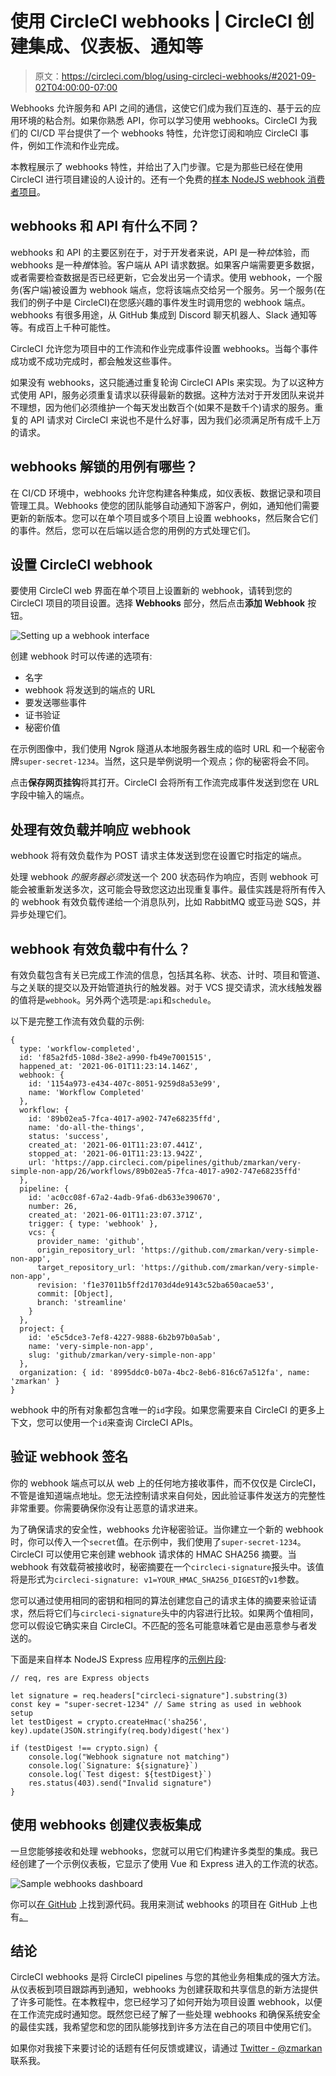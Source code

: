 # 使用 CircleCI webhooks | CircleCI 创建集成、仪表板、通知等

> 原文：<https://circleci.com/blog/using-circleci-webhooks/#2021-09-02T04:00:00-07:00>

Webhooks 允许服务和 API 之间的通信，这使它们成为我们互连的、基于云的应用环境的粘合剂。如果你熟悉 API，你可以学习使用 webhooks。CircleCI 为我们的 CI/CD 平台提供了一个 webhooks 特性，允许您订阅和响应 CircleCI 事件，例如工作流和作业完成。

本教程展示了 webhooks 特性，并给出了入门步骤。它是为那些已经在使用 CircleCI 进行项目建设的人设计的。还有一个免费的[样本 NodeJS webhook 消费者项目](https://github.com/CircleCI-Public/webhooks-consumer-sample)。

## webhooks 和 API 有什么不同？

webhooks 和 API 的主要区别在于，对于开发者来说，API 是一种*拉*体验，而 webhooks 是一种*推*体验。客户端从 API 请求数据。如果客户端需要更多数据，或者需要检查数据是否已经更新，它会发出另一个请求。使用 webhook，一个服务(客户端)被设置为 webhook 端点，您将该端点交给另一个服务。另一个服务(在我们的例子中是 CircleCI)在您感兴趣的事件发生时调用您的 webhook 端点。webhooks 有很多用途，从 GitHub 集成到 Discord 聊天机器人、Slack 通知等等。有成百上千种可能性。

CircleCI 允许您为项目中的工作流和作业完成事件设置 webhooks。当每个事件成功或不成功完成时，都会触发这些事件。

如果没有 webhooks，这只能通过重复轮询 CircleCI APIs 来实现。为了以这种方式使用 API，服务必须重复请求以获得最新的数据。这种方法对于开发团队来说并不理想，因为他们必须维护一个每天发出数百个(如果不是数千个)请求的服务。重复的 API 请求对 CircleCI 来说也不是什么好事，因为我们必须满足所有成千上万的请求。

## webhooks 解锁的用例有哪些？

在 CI/CD 环境中，webhooks 允许您构建各种集成，如仪表板、数据记录和项目管理工具。Webhooks 使您的团队能够自动通知下游客户，例如，通知他们需要更新的新版本。您可以在单个项目或多个项目上设置 webhooks，然后聚合它们的事件。然后，您可以在后端以适合您的用例的方式处理它们。

## 设置 CircleCI webhook

要使用 CircleCI web 界面在单个项目上设置新的 webhook，请转到您的 CircleCI 项目的项目设置。选择 **Webhooks** 部分，然后点击**添加 Webhook** 按钮。

![Setting up a webhook interface](img/a4f54e87bec78bccdd31810462debd41.png)

创建 webhook 时可以传递的选项有:

*   名字
*   webhook 将发送到的端点的 URL
*   要发送哪些事件
*   证书验证
*   秘密价值

在示例图像中，我们使用 Ngrok 隧道从本地服务器生成的临时 URL 和一个秘密令牌`super-secret-1234`。当然，这只是举例说明一个观点；你的秘密将会不同。

点击**保存网页挂钩**将其打开。CircleCI 会将所有工作流完成事件发送到您在 URL 字段中输入的端点。

## 处理有效负载并响应 webhook

webhook 将有效负载作为 POST 请求主体发送到您在设置它时指定的端点。

处理 webhook *的服务器必须*发送一个 200 状态码作为响应，否则 webhook 可能会被重新发送多次，这可能会导致您这边出现重复事件。最佳实践是将所有传入的 webhook 有效负载传递给一个消息队列，比如 RabbitMQ 或亚马逊 SQS，并异步处理它们。

## webhook 有效负载中有什么？

有效负载包含有关已完成工作流的信息，包括其名称、状态、计时、项目和管道、与之关联的提交以及开始管道执行的触发器。对于 VCS 提交请求，流水线触发器的值将是`webhook`。另外两个选项是:`api`和`schedule`。

以下是完整工作流有效负载的示例:

```
{
  type: 'workflow-completed',
  id: 'f85a2fd5-108d-38e2-a990-fb49e7001515',
  happened_at: '2021-06-01T11:23:14.146Z',
  webhook: {
    id: '1154a973-e434-407c-8051-9259d8a53e99',
    name: 'Workflow Completed'
  },
  workflow: {
    id: '89b02ea5-7fca-4017-a902-747e68235ffd',
    name: 'do-all-the-things',
    status: 'success',
    created_at: '2021-06-01T11:23:07.441Z',
    stopped_at: '2021-06-01T11:23:13.942Z',
    url: 'https://app.circleci.com/pipelines/github/zmarkan/very-simple-non-app/26/workflows/89b02ea5-7fca-4017-a902-747e68235ffd'
  },
  pipeline: {
    id: 'ac0cc08f-67a2-4adb-9fa6-db633e390670',
    number: 26,
    created_at: '2021-06-01T11:23:07.371Z',
    trigger: { type: 'webhook' },
    vcs: {
      provider_name: 'github',
      origin_repository_url: 'https://github.com/zmarkan/very-simple-non-app',
      target_repository_url: 'https://github.com/zmarkan/very-simple-non-app',
      revision: 'f1e37011b5ff2d1703d4de9143c52ba650acae53',
      commit: [Object],
      branch: 'streamline'
    }
  },
  project: {
    id: 'e5c5dce3-7ef8-4227-9888-6b2b97b0a5ab',
    name: 'very-simple-non-app',
    slug: 'github/zmarkan/very-simple-non-app'
  },
  organization: { id: '8995ddc0-b07a-4bc2-8eb6-816c67a512fa', name: 'zmarkan' }
} 
```

webhook 中的所有对象都包含唯一的`id`字段。如果您需要来自 CircleCI 的更多上下文，您可以使用一个`id`来查询 CircleCI APIs。

## 验证 webhook 签名

你的 webhook 端点可以从 web 上的任何地方接收事件，而不仅仅是 CircleCI，不管是谁知道端点地址。您无法控制请求来自何处，因此验证事件发送方的完整性非常重要。你需要确保你没有让恶意的请求进来。

为了确保请求的安全性，webhooks 允许秘密验证。当你建立一个新的 webhook 时，你可以传入一个`secret`值。在示例中，我们使用了`super-secret-1234`。CircleCI 可以使用它来创建 webhook 请求体的 HMAC SHA256 摘要。当 webhook 有效载荷被接收时，秘密摘要在一个`circleci-signature`报头中。该值将是形式为`circleci-signature: v1=YOUR_HMAC_SHA256_DIGEST`的`v1`参数。

您可以通过使用相同的密钥和相同的算法创建您自己的请求主体的摘要来验证请求，然后将它们与`circleci-signature`头中的内容进行比较。如果两个值相同，您可以假设它确实来自 CircleCI。不匹配的签名可能意味着它是由恶意参与者发送的。

下面是来自样本 NodeJS Express 应用程序的[示例片段](https://github.com/CircleCI-Public/webhooks-consumer-sample/blob/main/server.js#L38-L51):

```
// req, res are Express objects

let signature = req.headers["circleci-signature"].substring(3)
const key = "super-secret-1234" // Same string as used in webhook setup
let testDigest = crypto.createHmac('sha256', key).update(JSON.stringify(req.body)digest('hex')

if (testDigest !== crypto.sign) {
    console.log("Webhook signature not matching")
    console.log(`Signature: ${signature}`)
    console.log(`Test digest: ${testDigest}`)
    res.status(403).send("Invalid signature")
} 
```

## 使用 webhooks 创建仪表板集成

一旦您能够接收和处理 webhooks，您就可以用它们构建许多类型的集成。我已经创建了一个示例仪表板，它显示了使用 Vue 和 Express 进入的工作流的状态。

![Sample webhooks dashboard](img/27fad929618427543f8a81c65a7b988a.png)

你可以[在 GitHub](https://github.com/CircleCI-Public/webhooks-consumer-sample) 上找到源代码。我用来测试 webhooks 的项目在 GitHub 上也有[。](https://github.com/zmarkan/very-simple-non-app)

## 结论

CircleCI webhooks 是将 CircleCI pipelines 与您的其他业务相集成的强大方法。从仪表板到项目跟踪再到通知，webhooks 为创建获取和共享信息的新方法提供了许多可能性。在本教程中，您已经学习了如何开始为项目设置 webhook，以便在工作流完成时通知您。既然您已经了解了一些处理 webhooks 和确保系统安全的最佳实践，我希望您和您的团队能够找到许多方法在自己的项目中使用它们。

如果你对我接下来要讨论的话题有任何反馈或建议，请通过 [Twitter - @zmarkan](https://twitter.com/zmarkan/) 联系我。